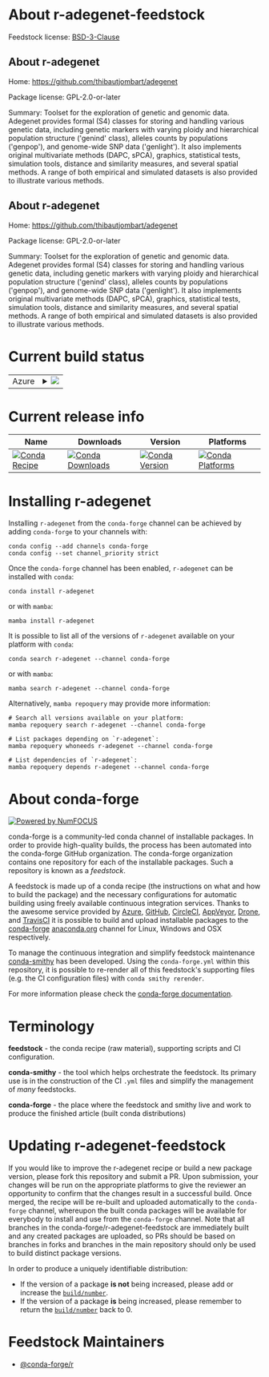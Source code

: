 About r-adegenet-feedstock
==========================

Feedstock license: [BSD-3-Clause](https://github.com/conda-forge/r-adegenet-feedstock/blob/main/LICENSE.txt)


About r-adegenet
----------------

Home: https://github.com/thibautjombart/adegenet

Package license: GPL-2.0-or-later

Summary: Toolset for the exploration of genetic and genomic data. Adegenet provides formal (S4) classes for storing and handling various genetic data, including genetic markers with varying ploidy and hierarchical population structure ('genind' class), alleles counts by populations ('genpop'), and genome-wide SNP data ('genlight'). It also implements original multivariate methods (DAPC, sPCA), graphics, statistical tests, simulation tools, distance and similarity measures, and several spatial methods. A range of both empirical and simulated datasets is also provided to illustrate various methods.

About r-adegenet
----------------

Home: https://github.com/thibautjombart/adegenet

Package license: GPL-2.0-or-later

Summary: Toolset for the exploration of genetic and genomic data. Adegenet provides formal (S4) classes for storing and handling various genetic data, including genetic markers with varying ploidy and hierarchical population structure ('genind' class), alleles counts by populations ('genpop'), and genome-wide SNP data ('genlight'). It also implements original multivariate methods (DAPC, sPCA), graphics, statistical tests, simulation tools, distance and similarity measures, and several spatial methods. A range of both empirical and simulated datasets is also provided to illustrate various methods.

Current build status
====================


<table>
    
  <tr>
    <td>Azure</td>
    <td>
      <details>
        <summary>
          <a href="https://dev.azure.com/conda-forge/feedstock-builds/_build/latest?definitionId=7521&branchName=main">
            <img src="https://dev.azure.com/conda-forge/feedstock-builds/_apis/build/status/r-adegenet-feedstock?branchName=main">
          </a>
        </summary>
        <table>
          <thead><tr><th>Variant</th><th>Status</th></tr></thead>
          <tbody><tr>
              <td>linux_64_r_base4.3</td>
              <td>
                <a href="https://dev.azure.com/conda-forge/feedstock-builds/_build/latest?definitionId=7521&branchName=main">
                  <img src="https://dev.azure.com/conda-forge/feedstock-builds/_apis/build/status/r-adegenet-feedstock?branchName=main&jobName=linux&configuration=linux%20linux_64_r_base4.3" alt="variant">
                </a>
              </td>
            </tr><tr>
              <td>linux_64_r_base4.4</td>
              <td>
                <a href="https://dev.azure.com/conda-forge/feedstock-builds/_build/latest?definitionId=7521&branchName=main">
                  <img src="https://dev.azure.com/conda-forge/feedstock-builds/_apis/build/status/r-adegenet-feedstock?branchName=main&jobName=linux&configuration=linux%20linux_64_r_base4.4" alt="variant">
                </a>
              </td>
            </tr><tr>
              <td>linux_aarch64_r_base4.3</td>
              <td>
                <a href="https://dev.azure.com/conda-forge/feedstock-builds/_build/latest?definitionId=7521&branchName=main">
                  <img src="https://dev.azure.com/conda-forge/feedstock-builds/_apis/build/status/r-adegenet-feedstock?branchName=main&jobName=linux&configuration=linux%20linux_aarch64_r_base4.3" alt="variant">
                </a>
              </td>
            </tr><tr>
              <td>linux_aarch64_r_base4.4</td>
              <td>
                <a href="https://dev.azure.com/conda-forge/feedstock-builds/_build/latest?definitionId=7521&branchName=main">
                  <img src="https://dev.azure.com/conda-forge/feedstock-builds/_apis/build/status/r-adegenet-feedstock?branchName=main&jobName=linux&configuration=linux%20linux_aarch64_r_base4.4" alt="variant">
                </a>
              </td>
            </tr><tr>
              <td>linux_ppc64le_r_base4.3</td>
              <td>
                <a href="https://dev.azure.com/conda-forge/feedstock-builds/_build/latest?definitionId=7521&branchName=main">
                  <img src="https://dev.azure.com/conda-forge/feedstock-builds/_apis/build/status/r-adegenet-feedstock?branchName=main&jobName=linux&configuration=linux%20linux_ppc64le_r_base4.3" alt="variant">
                </a>
              </td>
            </tr><tr>
              <td>linux_ppc64le_r_base4.4</td>
              <td>
                <a href="https://dev.azure.com/conda-forge/feedstock-builds/_build/latest?definitionId=7521&branchName=main">
                  <img src="https://dev.azure.com/conda-forge/feedstock-builds/_apis/build/status/r-adegenet-feedstock?branchName=main&jobName=linux&configuration=linux%20linux_ppc64le_r_base4.4" alt="variant">
                </a>
              </td>
            </tr><tr>
              <td>osx_64_r_base4.3</td>
              <td>
                <a href="https://dev.azure.com/conda-forge/feedstock-builds/_build/latest?definitionId=7521&branchName=main">
                  <img src="https://dev.azure.com/conda-forge/feedstock-builds/_apis/build/status/r-adegenet-feedstock?branchName=main&jobName=osx&configuration=osx%20osx_64_r_base4.3" alt="variant">
                </a>
              </td>
            </tr><tr>
              <td>osx_64_r_base4.4</td>
              <td>
                <a href="https://dev.azure.com/conda-forge/feedstock-builds/_build/latest?definitionId=7521&branchName=main">
                  <img src="https://dev.azure.com/conda-forge/feedstock-builds/_apis/build/status/r-adegenet-feedstock?branchName=main&jobName=osx&configuration=osx%20osx_64_r_base4.4" alt="variant">
                </a>
              </td>
            </tr><tr>
              <td>win_64_r_base4.3</td>
              <td>
                <a href="https://dev.azure.com/conda-forge/feedstock-builds/_build/latest?definitionId=7521&branchName=main">
                  <img src="https://dev.azure.com/conda-forge/feedstock-builds/_apis/build/status/r-adegenet-feedstock?branchName=main&jobName=win&configuration=win%20win_64_r_base4.3" alt="variant">
                </a>
              </td>
            </tr><tr>
              <td>win_64_r_base4.4</td>
              <td>
                <a href="https://dev.azure.com/conda-forge/feedstock-builds/_build/latest?definitionId=7521&branchName=main">
                  <img src="https://dev.azure.com/conda-forge/feedstock-builds/_apis/build/status/r-adegenet-feedstock?branchName=main&jobName=win&configuration=win%20win_64_r_base4.4" alt="variant">
                </a>
              </td>
            </tr>
          </tbody>
        </table>
      </details>
    </td>
  </tr>
</table>

Current release info
====================

| Name | Downloads | Version | Platforms |
| --- | --- | --- | --- |
| [![Conda Recipe](https://img.shields.io/badge/recipe-r--adegenet-green.svg)](https://anaconda.org/conda-forge/r-adegenet) | [![Conda Downloads](https://img.shields.io/conda/dn/conda-forge/r-adegenet.svg)](https://anaconda.org/conda-forge/r-adegenet) | [![Conda Version](https://img.shields.io/conda/vn/conda-forge/r-adegenet.svg)](https://anaconda.org/conda-forge/r-adegenet) | [![Conda Platforms](https://img.shields.io/conda/pn/conda-forge/r-adegenet.svg)](https://anaconda.org/conda-forge/r-adegenet) |

Installing r-adegenet
=====================

Installing `r-adegenet` from the `conda-forge` channel can be achieved by adding `conda-forge` to your channels with:

```
conda config --add channels conda-forge
conda config --set channel_priority strict
```

Once the `conda-forge` channel has been enabled, `r-adegenet` can be installed with `conda`:

```
conda install r-adegenet
```

or with `mamba`:

```
mamba install r-adegenet
```

It is possible to list all of the versions of `r-adegenet` available on your platform with `conda`:

```
conda search r-adegenet --channel conda-forge
```

or with `mamba`:

```
mamba search r-adegenet --channel conda-forge
```

Alternatively, `mamba repoquery` may provide more information:

```
# Search all versions available on your platform:
mamba repoquery search r-adegenet --channel conda-forge

# List packages depending on `r-adegenet`:
mamba repoquery whoneeds r-adegenet --channel conda-forge

# List dependencies of `r-adegenet`:
mamba repoquery depends r-adegenet --channel conda-forge
```


About conda-forge
=================

[![Powered by
NumFOCUS](https://img.shields.io/badge/powered%20by-NumFOCUS-orange.svg?style=flat&colorA=E1523D&colorB=007D8A)](https://numfocus.org)

conda-forge is a community-led conda channel of installable packages.
In order to provide high-quality builds, the process has been automated into the
conda-forge GitHub organization. The conda-forge organization contains one repository
for each of the installable packages. Such a repository is known as a *feedstock*.

A feedstock is made up of a conda recipe (the instructions on what and how to build
the package) and the necessary configurations for automatic building using freely
available continuous integration services. Thanks to the awesome service provided by
[Azure](https://azure.microsoft.com/en-us/services/devops/), [GitHub](https://github.com/),
[CircleCI](https://circleci.com/), [AppVeyor](https://www.appveyor.com/),
[Drone](https://cloud.drone.io/welcome), and [TravisCI](https://travis-ci.com/)
it is possible to build and upload installable packages to the
[conda-forge](https://anaconda.org/conda-forge) [anaconda.org](https://anaconda.org/)
channel for Linux, Windows and OSX respectively.

To manage the continuous integration and simplify feedstock maintenance
[conda-smithy](https://github.com/conda-forge/conda-smithy) has been developed.
Using the ``conda-forge.yml`` within this repository, it is possible to re-render all of
this feedstock's supporting files (e.g. the CI configuration files) with ``conda smithy rerender``.

For more information please check the [conda-forge documentation](https://conda-forge.org/docs/).

Terminology
===========

**feedstock** - the conda recipe (raw material), supporting scripts and CI configuration.

**conda-smithy** - the tool which helps orchestrate the feedstock.
                   Its primary use is in the construction of the CI ``.yml`` files
                   and simplify the management of *many* feedstocks.

**conda-forge** - the place where the feedstock and smithy live and work to
                  produce the finished article (built conda distributions)


Updating r-adegenet-feedstock
=============================

If you would like to improve the r-adegenet recipe or build a new
package version, please fork this repository and submit a PR. Upon submission,
your changes will be run on the appropriate platforms to give the reviewer an
opportunity to confirm that the changes result in a successful build. Once
merged, the recipe will be re-built and uploaded automatically to the
`conda-forge` channel, whereupon the built conda packages will be available for
everybody to install and use from the `conda-forge` channel.
Note that all branches in the conda-forge/r-adegenet-feedstock are
immediately built and any created packages are uploaded, so PRs should be based
on branches in forks and branches in the main repository should only be used to
build distinct package versions.

In order to produce a uniquely identifiable distribution:
 * If the version of a package **is not** being increased, please add or increase
   the [``build/number``](https://docs.conda.io/projects/conda-build/en/latest/resources/define-metadata.html#build-number-and-string).
 * If the version of a package **is** being increased, please remember to return
   the [``build/number``](https://docs.conda.io/projects/conda-build/en/latest/resources/define-metadata.html#build-number-and-string)
   back to 0.

Feedstock Maintainers
=====================

* [@conda-forge/r](https://github.com/orgs/conda-forge/teams/r/)


<!-- dummy commit to enable rerendering -->

